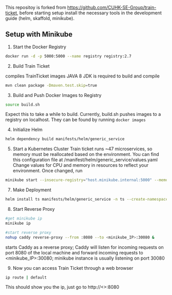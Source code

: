 This repositoy is forked from https://github.com/CUHK-SE-Group/train-ticket, before starting setup install the necessary tools in the development guide (helm, skaffold, minikube).

## Setup with Minikube

1. Start the Docker Registry

```bash
docker run -d -p 5000:5000 --name registry registry:2.7
```

2. Build Train Ticket

compiles TrainTicket images 
JAVA 8 JDK is required to build and compile
```bash
mvn clean package -Dmaven.test.skip=true
```

3. Build and Push Docker Images to Registry
```bash
source build.sh
```
Expect this to take a while to build. Currently, build.sh pushes images to a registry on localhost. They can be found by running ```docker images```

4. Initialize Helm
```bash
helm dependency build manifests/helm/generic_service
```

5. Start a Kubernetes Cluster
Train ticket runs ~47 microservices, so memory must be reallocated based on the environment. You can find this configuration file at /manifest/helm/generic_service/values.yaml
Change values for CPU and memory in resources to reflect your environment. 
Once changed, run
```bash
minikube start --insecure-registry="host.minikube.internal:5000" --memory <memory in mb> --cpus <#cpus>
```

7. Make Deployment
```bash
helm install ts manifests/helm/generic_service -n ts --create-namespace --set global.monitoring=opentelemtry --set skywalking.enabled=false --set global.image.tag=latest --set global.image.repository=host.minikube.internal:5000
```

8. Start Reverse Proxy
```bash
#get minikube ip
minikube ip

#start reverse proxy
nohup caddy reverse-proxy --from :8080 --to <minikube_IP>:30080 &
```
starts Caddy as a reverse proxy; Caddy will listen for incoming requests on port 8080 of the local machine
and forward incoming requests to <minikube_IP>:30080; minikube instance is usually listening on port 30080

9. Now you can access Train Ticket through a web browser
```bash
ip route | default
```
This should show you the ip, just go to http://<<iproute>>:8080